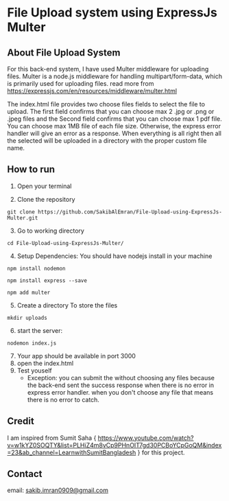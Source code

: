 # File Upload system using ExpressJs Multer

## About File Upload System
For this back-end system, I have used Multer middleware for uploading files. Multer is a node.js middleware for handling multipart/form-data, which is primarily used for uploading files. read more from https://expressjs.com/en/resources/middleware/multer.html 

The index.html file provides two choose files fields to select the file to upload. The first field confirms that you can choose max 2 .jpg or .png or .jpeg files and the Second field confirms that you can choose max 1 pdf file. You can choose max 1MB file of each file size. Otherwise, the express error handler will give an error as a response. When everything is all right then all the selected will be uploaded in a directory with the proper custom file name.

## How to run
1. Open your terminal 

2. Clone the repository
```
git clone https://github.com/SakibAlEmran/File-Upload-using-ExpressJs-Multer.git
```
3. Go to working directory
```
cd File-Upload-using-ExpressJs-Multer/
```
4. Setup Dependencies: You should have nodejs install in your machine
```
npm install nodemon 
```
```
npm install express --save
```
```
npm add multer
```
5. Create a directory To store the files
```
mkdir uploads
```
6. start the server:
```
nodemon index.js
```
7. Your app should be available in port 3000
8. open the index.html
9. Test youself  
   - Exception: you can submit the without choosing any files because the back-end sent the success response when there is no error in express error handler. when      you don't choose any file that means there is no error to catch.

## Credit 
I am inspired from Sumit Saha { https://www.youtube.com/watch?v=w1kYZ0SOQTY&list=PLHiZ4m8vCp9PHnOIT7gd30PCBoYCpGoQM&index=23&ab_channel=LearnwithSumitBangladesh } for this project.

## Contact
email: sakib.imran0909@gmail.com
